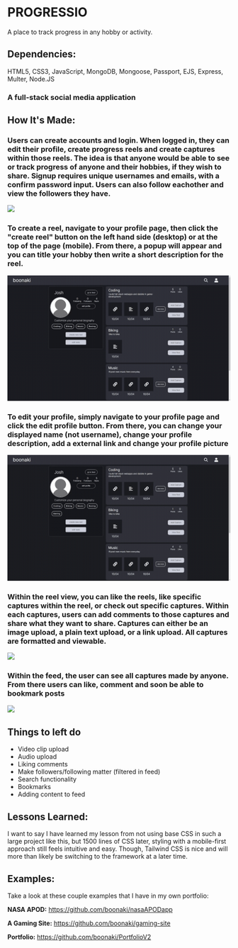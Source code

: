 # PROGRESSIO
A place to track progress in any hobby or activity.

<!-- **Link to project:** http://recruiters-love-seeing-live-demos.com/ -->

<!-- ![alt tag](http://placecorgi.com/1200/650) -->

## Dependencies:
HTML5, CSS3, JavaScript, MongoDB, Mongoose, Passport, EJS, Express, Multer, Node.JS 

### A full-stack social media application


## How It's Made:

### Users can create accounts and login. When logged in, they can edit their profile, create progress reels and create captures within those reels. The idea is that anyone would be able to see or track progress of anyone and their hobbies, if they wish to share. Signup requires unique usernames and emails, with a confirm password input. Users can also follow eachother and view the followers they have.

<img src="readme/pio1">

### To create a reel, navigate to your profile page, then click the "create reel" button on the left hand side (desktop) or at the top of the page (mobile). From there, a popup will appear and you can title your hobby then write a short description for the reel.

<img src="readme/pio2">

### To edit your profile, simply navigate to your profile page and click the edit profile button. From there, you can change your displayed name (not username), change your profile description, add a external link and change your profile picture

<img src="readme/pio3">

### Within the reel view, you can like the reels, like specific captures within the reel, or check out specific captures. Within each captures, users can add comments to those captures and share what they want to share. Captures can either be an image upload, a plain text upload, or a link upload. All captures are formatted and viewable.

<img src="readme/pio4">

### Within the feed, the user can see all captures made by anyone. From there users can like, comment and soon be able to bookmark posts

<img src="readme/pio5">

## Things to left do

- Video clip upload
- Audio upload
- Liking comments
- Make followers/following matter (filtered in feed)
- Search functionality
- Bookmarks
- Adding content to feed

## Lessons Learned:

I want to say I have learned my lesson from not using base CSS in such a large project like this, but 1500 lines of CSS later, styling with a mobile-first approach still feels intuitive and easy. Though, Tailwind CSS is nice and will more than likely be switching to the framework at a later time. 

## Examples:
Take a look at these couple examples that I have in my own portfolio:

**NASA APOD:** https://github.com/boonaki/nasaAPODapp

**A Gaming Site:** https://github.com/boonaki/gaming-site

**Portfolio:** https://github.com/boonaki/PortfolioV2
